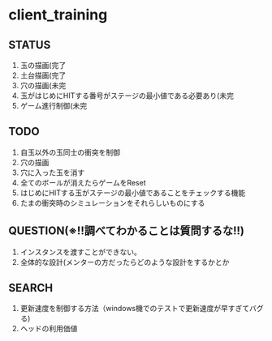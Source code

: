 # client_training

## STATUS
1. 玉の描画(完了
1. 土台描画(完了
1. 穴の描画(未完
1. 玉がはじめにHITする番号がステージの最小値である必要あり(未完
1. ゲーム進行制御(未完

## TODO
1. 自玉以外の玉同士の衝突を制御
1. 穴の描画
1. 穴に入った玉を消す
1. 全てのボールが消えたらゲームをReset
1. はじめにHITする玉がステージの最小値であることをチェックする機能
1. たまの衝突時のシミュレーションをそれらしいものにする

## QUESTION(※!!調べてわかることは質問するな!!)
1. インスタンスを渡すことができない。
1. 全体的な設計(メンターの方だったらどのような設計をするかとか

## SEARCH
1. 更新速度を制御する方法（windows機でのテストで更新速度が早すぎてバグる)
1. ヘッドの利用価値
